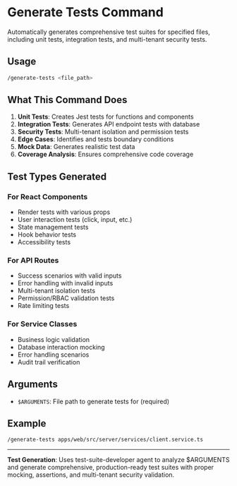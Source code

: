 # Generate Tests Command

Automatically generates comprehensive test suites for specified files, including unit tests, integration tests, and multi-tenant security tests.

## Usage

```bash
/generate-tests <file_path>
```

## What This Command Does

1. **Unit Tests**: Creates Jest tests for functions and components
2. **Integration Tests**: Generates API endpoint tests with database
3. **Security Tests**: Multi-tenant isolation and permission tests
4. **Edge Cases**: Identifies and tests boundary conditions
5. **Mock Data**: Generates realistic test data
6. **Coverage Analysis**: Ensures comprehensive code coverage

## Test Types Generated

### For React Components
- Render tests with various props
- User interaction tests (click, input, etc.)
- State management tests
- Hook behavior tests
- Accessibility tests

### For API Routes
- Success scenarios with valid inputs
- Error handling with invalid inputs
- Multi-tenant isolation tests
- Permission/RBAC validation tests
- Rate limiting tests

### For Service Classes
- Business logic validation
- Database interaction mocking
- Error handling scenarios
- Audit trail verification

## Arguments

- `$ARGUMENTS`: File path to generate tests for (required)

## Example

```bash
/generate-tests apps/web/src/server/services/client.service.ts
```

---

**Test Generation**: Uses test-suite-developer agent to analyze $ARGUMENTS and generate comprehensive, production-ready test suites with proper mocking, assertions, and multi-tenant security validation.